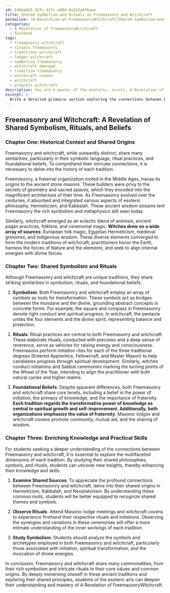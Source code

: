 ```yaml
---
id: 14bba655-32fc-42fc-a90d-9e253a6f6aae
title: Shared Symbolism and Rituals in Freemasonry and Witchcraft
permalink: /A-Revelation-of-FreemasonryWitchcraft/Shared-Symbolism-and-Rituals-in-Freemasonry-and-Witchcraft/
categories:
  - A Revelation of FreemasonryWitchcraft
  - Textbook
tags:
  - freemasonry witchcraft
  - rituals freemasonry
  - traditions witchcraft
  - lodges witchcraft
  - symbolism freemasonry
  - witchcraft emerged
  - tradition freemasonry
  - witchcraft covens
  - witchcraft
  - progress witchcraft
description: You are a master of the esoteric, occult, A Revelation of FreemasonryWitchcraft and education, you have written many textbooks on the subject in ways that provide students with rich and deep understanding of the subject. You are being asked to write textbook-like sections on a topic and you do it with full context, explainability, and reliability in accuracy to the true facts of the topic at hand, in a textbook style that a student would easily be able to learn from, in a rich, engaging, and contextual way. Always include relevant context (such as formulas and history), related concepts, and in a way that someone can gain deep insights from.
excerpt: > 
  Write a detailed grimoire section exploring the connections between Freemasonry and witchcraft, highlighting their shared symbolism, rituals, and beliefs. Discuss the historical context in which these traditions developed, as well as the influence they have had on one another. Provide examples of practices, teachings, and specific symbols common to both paths, and explain how students seeking a deeper understanding of these connections can enrich their knowledge and practical skills in A Revelation of FreemasonryWitchcraft.
---
```


## Freemasonry and Witchcraft: A Revelation of Shared Symbolism, Rituals, and Beliefs

### Chapter One: Historical Context and Shared Origins

Freemasonry and witchcraft, while outwardly distinct, share many similarities, particularly in their symbolic language, ritual practices, and foundational beliefs. To comprehend their intricate connections, it is necessary to delve into the history of each tradition.

Freemasonry, a fraternal organization rooted in the Middle Ages, traces its origins to the ancient stone masons. These builders were privy to the secrets of geometry and sacred spaces, which they encoded into the magnificent architecture of their time. As Freemasonry evolved over the centuries, it absorbed and integrated various aspects of esoteric philosophy, Hermeticism, and Kabbalah. These ancient wisdom streams lent Freemasonry the rich symbolism and metaphysics still seen today.

Similarly, witchcraft emerged as an eclectic blend of animism, ancient pagan practices, folklore, and ceremonial magic. ****Witches drew on a wide array of sources****: European folk magic, Egyptian Hermeticism, medieval grimoires, and indigenous wisdom. These diverse elements converged to form the modern traditions of witchcraft; practitioners honor the Earth, harness the forces of Nature and the elements, and seek to align internal energies with divine forces.

### Chapter Two: Shared Symbolism and Rituals

Although Freemasonry and witchcraft are unique traditions, they share striking similarities in symbolism, rituals, and foundational beliefs.

1. ****Symbolism****: Both Freemasonry and witchcraft employ an array of symbols as tools for transformation. These symbols act as bridges between the mundane and the divine, grounding abstract concepts in concrete forms. For example, the square and compass in Freemasonry denote right conduct and spiritual progress. In witchcraft, the pentacle unites the four elements and the divine spirit, representing balance and protection.

2. ****Rituals****: Ritual practices are central to both Freemasonry and witchcraft. These elaborate rituals, conducted with precision and a deep sense of reverence, serve as vehicles for raising energy and consciousness. Freemasons perform initiation rites for each of the three traditional degrees (Entered Apprentice, Fellowcraft, and Master Mason) to help candidates progress through spiritual development. Similarly, witches conduct initiations and Sabbat ceremonies marking the turning points of the Wheel of the Year, intending to align the practitioner with both natural cycles and higher realms.

3. ****Foundational Beliefs****: Despite apparent differences, both Freemasonry and witchcraft share core tenets, including a belief in the power of initiation, the primacy of knowledge, and the importance of fraternity. ****Each tradition regards the transformative power of knowledge as central to spiritual growth and self-improvement. Additionally, both organizations emphasize the value of fraternity****: Masonic lodges and witchcraft covens promote community, mutual aid, and the sharing of wisdom.

### Chapter Three: Enriching Knowledge and Practical Skills

For students seeking a deeper understanding of the connections between Freemasonry and witchcraft, it is essential to explore the multifaceted dimensions of each tradition. By studying their shared philosophies, symbols, and rituals, students can uncover new insights, thereby enhancing their knowledge and skills.

1. ****Examine Shared Sources****: To appreciate the profound connections between Freemasonry and witchcraft, delve into their shared origins in Hermeticism, Kabbalah, and Neoplatonism. By understanding these common roots, students will be better equipped to recognize shared themes and symbols.

2. ****Observe Rituals****: Attend Masonic lodge meetings and witchcraft covens to experience firsthand their respective rituals and initiations. Observing the synergies and variations in these ceremonies will offer a more intimate understanding of the inner workings of each tradition.

3. ****Study Symbolism****: Students should analyze the symbols and archetypes employed in both Freemasonry and witchcraft, particularly those associated with initiation, spiritual transformation, and the invocation of divine energies.

In conclusion, Freemasonry and witchcraft share many commonalities, from their rich symbolism and intricate rituals to their core values and common origins. By deeply immersing oneself in these ancient traditions and exploring their shared principles, students of the esoteric arts can deepen their understanding and mastery of A Revelation of FreemasonryWitchcraft.
